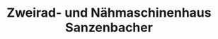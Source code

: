 ---
title: "Zweirad- und Nähmaschinenhaus Sanzenbacher"
url: /weissach-im-tal/zweirad-und-naehmaschinenhaus-sanzenbacher/
shop: Fahrrad
---